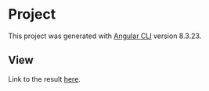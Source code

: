 # Project

This project was generated with [Angular CLI](https://github.com/angular/angular-cli) version 8.3.23.

## View

Link to the result [here](https://taro-cards.web.app/).
